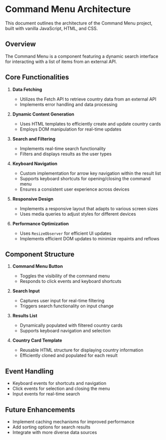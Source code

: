 # Command Menu Architecture

This document outlines the architecture of the Command Menu project, built with vanilla JavaScript, HTML, and CSS.

## Overview

The Command Menu is a component featuring a dynamic search interface for interacting with a list of items from an external API.

## Core Functionalities

1. **Data Fetching**
   - Utilizes the Fetch API to retrieve country data from an external API
   - Implements error handling and data processing

2. **Dynamic Content Generation**
   - Uses HTML templates to efficiently create and update country cards
   - Employs DOM manipulation for real-time updates

3. **Search and Filtering**
   - Implements real-time search functionality
   - Filters and displays results as the user types

4. **Keyboard Navigation**
   - Custom implementation for arrow key navigation within the result list
   - Supports keyboard shortcuts for opening/closing the command menu
   - Ensures a consistent user experience across devices

5. **Responsive Design**
   - Implements a responsive layout that adapts to various screen sizes
   - Uses media queries to adjust styles for different devices

6. **Performance Optimization**
   - Uses `ResizeObserver` for efficient UI updates
   - Implements efficient DOM updates to minimize repaints and reflows

## Component Structure

1. **Command Menu Button**
   - Toggles the visibility of the command menu
   - Responds to click events and keyboard shortcuts

2. **Search Input**
   - Captures user input for real-time filtering
   - Triggers search functionality on input change

3. **Results List**
   - Dynamically populated with filtered country cards
   - Supports keyboard navigation and selection

4. **Country Card Template**
   - Reusable HTML structure for displaying country information
   - Efficiently cloned and populated for each result

## Event Handling

- Keyboard events for shortcuts and navigation
- Click events for selection and closing the menu
- Input events for real-time search

## Future Enhancements

- Implement caching mechanisms for improved performance
- Add sorting options for search results
- Integrate with more diverse data sources

